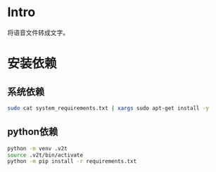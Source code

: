 # Intro
将语音文件转成文字。
# 安装依赖
## 系统依赖
```bash
sudo cat system_requirements.txt | xargs sudo apt-get install -y
```
## python依赖
```bash
python -m venv .v2t
source .v2t/bin/activate
python -m pip install -r requirements.txt
```
